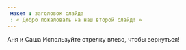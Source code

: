 ```yaml
---
 макет : заголовок слайда
 : « Добро пожаловать на наш второй слайд! »
---
```

Аня и Саша
Используйте стрелку влево, чтобы вернуться!
